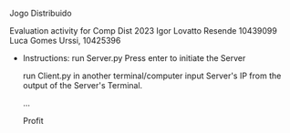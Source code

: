 
Jogo Distribuido

Evaluation activity for Comp Dist 2023
Igor Lovatto Resende 10439099
Luca Gomes Urssi, 10425396

- Instructions:
  run Server.py
  Press enter to initiate the Server

  run Client.py in another terminal/computer
  input Server's IP from the output of the Server's Terminal.

  ...

  Profit
